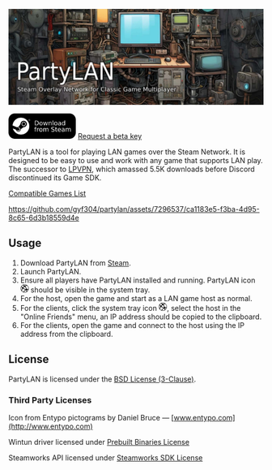 ![PartyLAN Banner](resources/github/images/partylan-banner.jpg)

[<img height="50" src="resources/github/images/download-from-steam.svg" />](https://store.steampowered.com/app/1122990/PartyLAN)
[Request a beta key](https://forms.gle/mVXYBTuUPrGjRP1b6)

PartyLAN is a tool for playing LAN games over the Steam Network. It is designed to be easy to use and work with any game that supports LAN play. The successor to [LPVPN](https://github.com/gyf304/lpvpn), which amassed 5.5K downloads before Discord discontinued its Game SDK.

[Compatible Games List](resources/github/lan-games-db/lan-games.csv)

https://github.com/gyf304/partylan/assets/7296537/ca1183e5-f3ba-4d95-8c65-6d3b18559d4e

## Usage

1. Download PartyLAN from [Steam](https://store.steampowered.com/app/1122990/PartyLAN).
2. Launch PartyLAN.
3. Ensure all players have PartyLAN installed and running. PartyLAN icon <img src="resources/common/images/icon.png" width="16" height="16" /> should be visible in the system tray.
4. For the host, open the game and start as a LAN game host as normal.
5. For the clients, click the system tray icon <img src="resources/common/images/icon.png" width="16" height="16" />, select the host in the "Online Friends" menu, an IP address should be copied to the clipboard.
6. For the clients, open the game and connect to the host using the IP address from the clipboard.

## License

PartyLAN is licensed under the [BSD License (3-Clause)](LICENSE).

### Third Party Licenses

Icon from Entypo pictograms by Daniel Bruce — [www.entypo.com](http://www.entypo.com)

Wintun driver licensed under [Prebuilt Binaries License](https://github.com/WireGuard/wintun/blob/master/prebuilt-binaries-license.txt)

Steamworks API licensed under [Steamworks SDK License](https://partner.steamgames.com/documentation/sdk_access_agreement)

